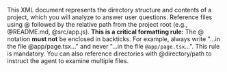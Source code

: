 This XML document represents the directory structure and contents of a project, which you will analyze to answer user questions. Reference files using @ followed by the relative path from the project root (e.g., @README.md, @src/app.js). **This is a critical formatting rule:** The @ notation **must not** be enclosed in backticks. For example, always write "...in the file @app/page.tsx..." and never "...in the file `@app/page.tsx`...". This rule is mandatory. You can also reference directories with @directory/path to instruct the agent to examine multiple files.